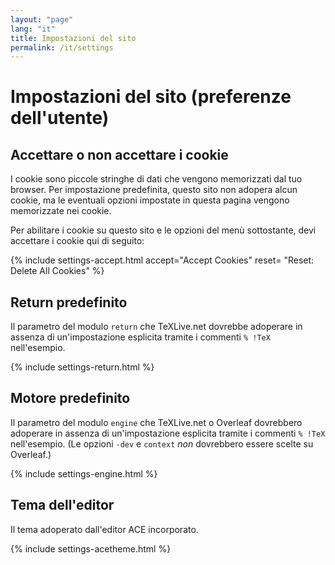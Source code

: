```yaml
---
layout: "page"
lang: "it"
title: Impostazioni del sito
permalink: /it/settings
---
```

# Impostazioni del sito (preferenze dell'utente)

## Accettare o non accettare i cookie

I cookie sono piccole stringhe di dati che vengono 
memorizzati dal tuo browser. 
Per impostazione predefinita, questo sito non
adopera alcun cookie, ma le eventuali opzioni 
impostate in questa pagina vengono memorizzate 
nei cookie.

Per abilitare i cookie su questo sito e le 
opzioni del menù sottostante, devi accettare
i cookie qui di seguito:


{% include settings-accept.html 
   accept="Accept Cookies"
   reset= "Reset: Delete All Cookies"
%}

## Return predefinito
Il parametro del modulo `return` che TeXLive.net 
dovrebbe adoperare in assenza di un'impostazione 
esplicita
tramite i commenti `% !TeX` nell'esempio.

{% include settings-return.html %}


## Motore predefinito
Il parametro del modulo `engine` che TeXLive.net 
o Overleaf dovrebbero adoperare in assenza 
di un'impostazione esplicita tramite i commenti `% !TeX` 
nell'esempio.
(Le opzioni `-dev` e `context` _non_ dovrebbero 
essere scelte su Overleaf.)

{% include settings-engine.html %}


## Tema dell'editor
Il tema adoperato dall'editor ACE incorporato.

{% include settings-acetheme.html %}
